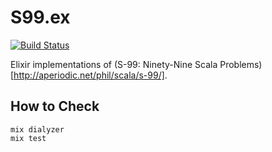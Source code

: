 # S99.ex

[![Build Status](https://travis-ci.org/krrrr38/S99.ex.svg)](https://travis-ci.org/krrrr38/S99.ex)

Elixir implementations of (S-99: Ninety-Nine Scala Problems)[http://aperiodic.net/phil/scala/s-99/].

## How to Check

    mix dialyzer
    mix test
